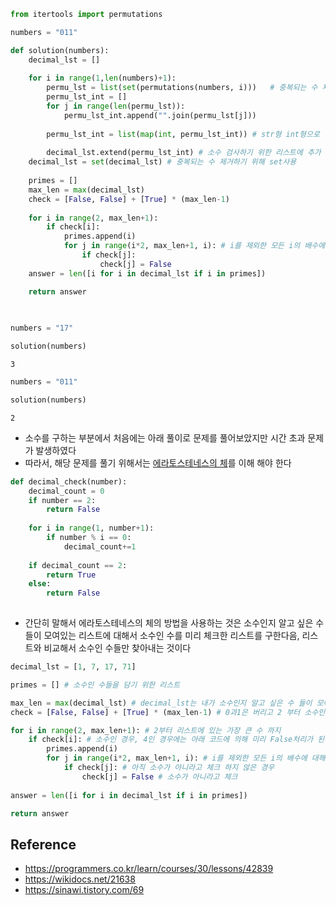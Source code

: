 ```python
from itertools import permutations
```


```python
numbers = "011"
```


```python
def solution(numbers):
    decimal_lst = []
    
    for i in range(1,len(numbers)+1):
        permu_lst = list(set(permutations(numbers, i)))   # 중복되는 수 제거하기 위해 set 사용
        permu_lst_int = []
        for j in range(len(permu_lst)):
            permu_lst_int.append("".join(permu_lst[j])) 
        
        permu_lst_int = list(map(int, permu_lst_int)) # str형 int형으로 변환
        
        decimal_lst.extend(permu_lst_int) # 소수 검사하기 위한 리스트에 추가 
    decimal_lst = set(decimal_lst) # 중복되는 수 제거하기 위해 set사용
    
    primes = []
    max_len = max(decimal_lst)
    check = [False, False] + [True] * (max_len-1)
    
    for i in range(2, max_len+1):
        if check[i]:
            primes.append(i)
            for j in range(i*2, max_len+1, i): # i를 제외한 모든 i의 배수에 대해서 
                if check[j]:
                    check[j] = False
    answer = len([i for i in decimal_lst if i in primes])

    return answer
    
        
```


```python
numbers = "17"
```


```python
solution(numbers)
```




    3




```python
numbers = "011"
```


```python
solution(numbers)
```




    2



- 소수를 구하는 부분에서 처음에는 아래 풀이로 문제를 풀어보았지만 시간 초과 문제가 발생하였다 
- 따라서, 해당 문제를 풀기 위해서는 [에라토스테네스의 체](https://wikidocs.net/21638)를 이해 해야 한다


```python
def decimal_check(number):
    decimal_count = 0
    if number == 2:
        return False
    
    for i in range(1, number+1):
        if number % i == 0:
            decimal_count+=1
    
    if decimal_count == 2:
        return True
    else:
        return False
            
```

- 간단히 말해서 에라토스테네스의 체의 방법을 사용하는 것은 소수인지 알고 싶은 수들이 모여있는 리스트에 대해서 소수인 수를 미리 체크한 리스트를 구한다음, 리스트와 비교해서 소수인 수들만 찾아내는 것이다


```python
decimal_lst = [1, 7, 17, 71]
```


```python
primes = [] # 소수인 수들을 담기 위한 리스트 

max_len = max(decimal_lst) # decimal_lst는 내가 소수인지 알고 싶은 수 들이 모여 있는 리스트, 리스트에 있는 가장 큰 수  
check = [False, False] + [True] * (max_len-1) # 0과1은 버리고 2 부터 소수인지 검사, 인덱스가 2면 소수 2를 나타내므로 max_len -1

for i in range(2, max_len+1): # 2부터 리스트에 있는 가장 큰 수 까지 
    if check[i]: # 소수인 경우, 4인 경우에는 아래 코드에 의해 미리 False처리가 된다 
        primes.append(i)
        for j in range(i*2, max_len+1, i): # i를 제외한 모든 i의 배수에 대해서 
            if check[j]: # 아직 소수가 아니라고 체크 하지 않은 경우
                check[j] = False # 소수가 아니라고 체크 
                
answer = len([i for i in decimal_lst if i in primes])

return answer


```

## Reference
- https://programmers.co.kr/learn/courses/30/lessons/42839
- https://wikidocs.net/21638
- https://sinawi.tistory.com/69


```python

```
